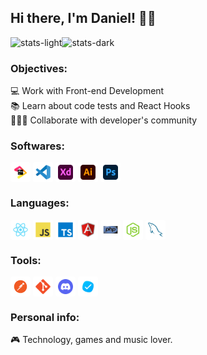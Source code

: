 ## Hi there, I'm Daniel! 👋🏼

[//]: # ([![xDellTog's GitHub stats]&#40;https://github-readme-stats.vercel.app/api?username=xdelltog&count_private=true&show_icons=true&hide=stars,prs,issues&include_all_commits=true&#41;]&#40;https://github.com/xdelltog&#41;)

<div style="display: flex; align-items: center;">
    <img title="xDellTog's GitHub stats" src="https://github-readme-stats.vercel.app/api?username=xdelltog&count_private=true&show_icons=true&hide=stars,prs,issues&include_all_commits=true#gh-light-mode-only" alt="stats-light">
    <img title="xDellTog's GitHub stats" src="https://github-readme-stats.vercel.app/api?username=xdelltog&count_private=true&show_icons=true&hide=stars,prs,issues&include_all_commits=true&theme=dark#gh-dark-mode-only" alt="stats-dark">
</div>

### Objectives:

💻 Work with Front-end Development <br>
📚 Learn about code tests and React Hooks <br>
👨🏻‍💻 Collaborate with developer's community

### Softwares:

<div style="display: flex; align-items: center;">
  <a style="margin-right: 4px; display: flex; background: white; border-radius: 4px; padding: 4px;" href="https://www.jetbrains.com">
    <img title="JetBrains" height="24"  alt="jetbrains" src="https://raw.githubusercontent.com/devicons/devicon/master/icons/jetbrains/jetbrains-original.svg">
  </a>
  <a style="margin-right: 4px; display: flex; background: white; border-radius: 4px; padding: 4px;" href="https://code.visualstudio.com">
    <img title="VSCode" height="24"  alt="vscode" src="https://raw.githubusercontent.com/devicons/devicon/master/icons/vscode/vscode-original.svg">
  </a>
  <a style="margin-right: 4px; display: flex; background: white; border-radius: 4px; padding: 4px;" href="https://www.adobe.com/products/xd.html">
    <img title="Adobe XD" height="24"  alt="xd" src="https://raw.githubusercontent.com/xDellTog/xdelltog/main/icons/xd.png">
  </a>
  <a style="margin-right: 4px; display: flex; background: white; border-radius: 4px; padding: 4px;" href="https://www.adobe.com/products/illustrator.html">
    <img title="Adobe Illustrator" height="24"  alt="illustrator" src="https://raw.githubusercontent.com/xDellTog/xdelltog/main/icons/illustrator.png">
  </a>
  <a style="margin-right: 4px; display: flex; background: white; border-radius: 4px; padding: 4px;" href="https://www.adobe.com/products/photoshop.html">
    <img title="Adobe Photoshop" height="24"  alt="photoshop" src="https://raw.githubusercontent.com/xDellTog/xdelltog/main/icons/photoshop.png">
  </a>
</div>

### Languages:

<div style="display: flex; align-items: center;">
  <a style="margin-right: 4px; display: flex; background: white; border-radius: 4px; padding: 4px;" href="https://reactjs.org">
    <img title="React" height="24"  alt="react" src="https://raw.githubusercontent.com/devicons/devicon/master/icons/react/react-original.svg">
  </a>
  <a style="margin-right: 4px; display: flex; background: white; border-radius: 4px; padding: 4px;" href="https://developer.mozilla.org/en-US/docs/Web/JavaScript/Language_Resources">
    <img title="Javascript" height="24"  alt="js" src="https://raw.githubusercontent.com/devicons/devicon/master/icons/javascript/javascript-original.svg">
  </a>
  <a style="margin-right: 4px; display: flex; background: white; border-radius: 4px; padding: 4px;" href="https://www.typescriptlang.org">
    <img title="Typescript" height="24"  alt="ts" src="https://raw.githubusercontent.com/devicons/devicon/master/icons/typescript/typescript-original.svg">
  </a>
  <a style="margin-right: 4px; display: flex; background: white; border-radius: 4px; padding: 4px;" href="https://angular.io">
    <img title="Angular" height="24"  alt="angular" src="https://raw.githubusercontent.com/devicons/devicon/master/icons/angularjs/angularjs-original.svg">
  </a>
  <a style="margin-right: 4px; display: flex; background: white; border-radius: 4px; padding: 4px;" href="https://www.php.net">
    <img title="PHP" height="24"  alt="php" src="https://raw.githubusercontent.com/devicons/devicon/master/icons/php/php-original.svg">
  </a>
  <a style="margin-right: 4px; display: flex; background: white; border-radius: 4px; padding: 4px;" href="https://nodejs.org">
    <img title="NodeJS" height="24"  alt="nodejs" src="https://raw.githubusercontent.com/devicons/devicon/master/icons/nodejs/nodejs-original.svg">
  </a>
  <a style="margin-right: 4px; display: flex; background: white; border-radius: 4px; padding: 4px;" href="https://www.mysql.com">
    <img title="MySQL" height="24"  alt="mysql" src="https://raw.githubusercontent.com/devicons/devicon/master/icons/mysql/mysql-original.svg">
  </a>
</div>

### Tools:

<div style="display: flex; align-items: center;">
  <a style="margin-right: 4px; display: flex; background: white; border-radius: 4px; padding: 4px;" href="https://postman.com">
    <img title="Postman" height="24" alt="postman" src="https://raw.githubusercontent.com/xDellTog/xdelltog/main/icons/postman.png">
  </a>
  <a style="margin-right: 4px; display: flex; background: white; border-radius: 4px; padding: 4px;" href="https://git-scm.com">
    <img title="git" height="24" alt="git" src="https://raw.githubusercontent.com/devicons/devicon/master/icons/git/git-original.svg">
  </a>
  <a style="margin-right: 4px; display: flex; background: white; border-radius: 4px; padding: 4px;" href="https://discord.com">
    <img title="Discord" height="24" alt="discord" src="https://raw.githubusercontent.com/xDellTog/xdelltog/main/icons/discord.png">
  </a>
  <a style="margin-right: 4px; display: flex; background: white; border-radius: 4px; padding: 4px;" href="https://meistertask.com">
    <img title="MeisterTask" height="24" alt="meister_task" src="https://raw.githubusercontent.com/xDellTog/xdelltog/main/icons/task.webp">
  </a>
</div>

### Personal info:

🎮 Technology, games and music lover.

